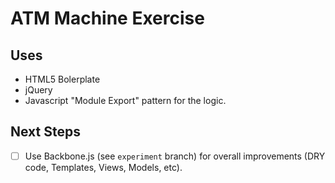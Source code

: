 ATM Machine Exercise
====================

Uses
----
* HTML5 Bolerplate
* jQuery
* Javascript "Module Export" pattern for the logic.

Next Steps
----------
- [ ] Use Backbone.js (see `experiment` branch) for overall improvements (DRY code, Templates, Views, Models, etc).

